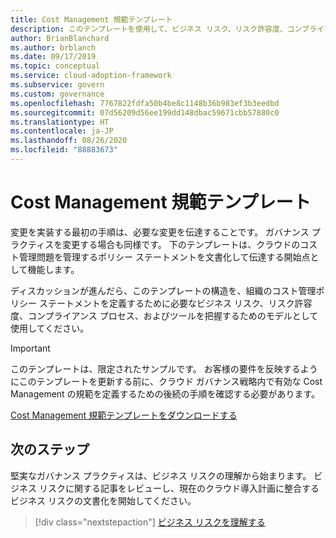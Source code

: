 ```yaml
---
title: Cost Management 規範テンプレート
description: このテンプレートを使用して、ビジネス リスク、リスク許容度、コンプライアンス プロセス、およびツールを取り込む Cost Management ポリシー ステートメントを定義します。
author: BrianBlanchard
ms.author: brblanch
ms.date: 09/17/2019
ms.topic: conceptual
ms.service: cloud-adoption-framework
ms.subservice: govern
ms.custom: governance
ms.openlocfilehash: 7767822fdfa50b4be8c1148b36b983ef3b3eedbd
ms.sourcegitcommit: 07d56209d56ee199dd148dbac59671cbb57880c0
ms.translationtype: HT
ms.contentlocale: ja-JP
ms.lasthandoff: 08/26/2020
ms.locfileid: "88883673"
---
```

# <a name="cost-management-discipline-template"></a>Cost Management 規範テンプレート

変更を実装する最初の手順は、必要な変更を伝達することです。 ガバナンス プラクティスを変更する場合も同様です。 下のテンプレートは、クラウドのコスト管理問題を管理するポリシー ステートメントを文書化して伝達する開始点として機能します。

ディスカッションが進んだら、このテンプレートの構造を、組織のコスト管理ポリシー ステートメントを定義するために必要なビジネス リスク、リスク許容度、コンプライアンス プロセス、およびツールを把握するためのモデルとして使用してください。

> [!IMPORTANT]
> このテンプレートは、限定されたサンプルです。 お客様の要件を反映するようにこのテンプレートを更新する前に、クラウド ガバナンス戦略内で有効な Cost Management の規範を定義するための後続の手順を確認する必要があります。

[Cost Management 規範テンプレートをダウンロードする](https://raw.githubusercontent.com/microsoft/CloudAdoptionFramework/master/govern/cost-management-discipline-template.docx)

## <a name="next-steps"></a>次のステップ

堅実なガバナンス プラクティスは、ビジネス リスクの理解から始まります。 ビジネス リスクに関する記事をレビューし、現在のクラウド導入計画に整合するビジネス リスクの文書化を開始してください。

> [!div class="nextstepaction"]
> [ビジネス リスクを理解する](./business-risks.md)
